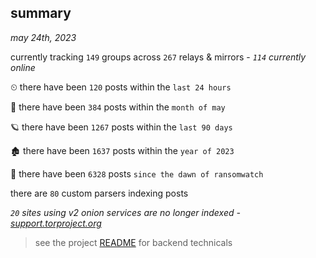 
## summary
_may 24th, 2023_

currently tracking `149` groups across `267` relays & mirrors - _`114` currently online_

⏲ there have been `120` posts within the `last 24 hours`

🦈 there have been `384` posts within the `month of may`

🪐 there have been `1267` posts within the `last 90 days`

🏚 there have been `1637` posts within the `year of 2023`

🦕 there have been `6328` posts `since the dawn of ransomwatch`

there are `80` custom parsers indexing posts

_`20` sites using v2 onion services are no longer indexed - [support.torproject.org](https://support.torproject.org/onionservices/v2-deprecation/)_

> see the project [README](https://github.com/joshhighet/ransomwatch#ransomwatch--) for backend technicals
